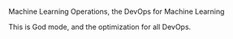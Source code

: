 Machine Learning Operations, the DevOps for Machine Learning

This is God mode, and the optimization for all DevOps.    

